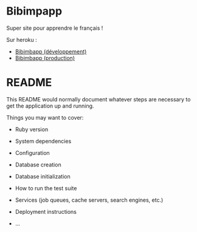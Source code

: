 # Bibimpapp

Super site pour apprendre le français !


Sur heroku :

* [Bibimbapp (développement)](https://dev-bibimbapp.herokuapp.com/)
* [Bibimbapp (production)](https://prod-bibimbapp.herokuapp.com/)


# README

This README would normally document whatever steps are necessary to get the
application up and running.

Things you may want to cover:

* Ruby version

* System dependencies

* Configuration

* Database creation

* Database initialization

* How to run the test suite

* Services (job queues, cache servers, search engines, etc.)

* Deployment instructions

* ...
